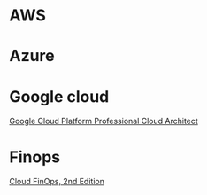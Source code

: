 # AWS


# Azure

# Google cloud

[Google Cloud Platform Professional Cloud Architect](https://learning.oreilly.com/course/google-cloud-platform/9780138041106/)

# Finops

[Cloud FinOps, 2nd Edition](https://learning.oreilly.com/library/view/cloud-finops-2nd/9781492098348/)



